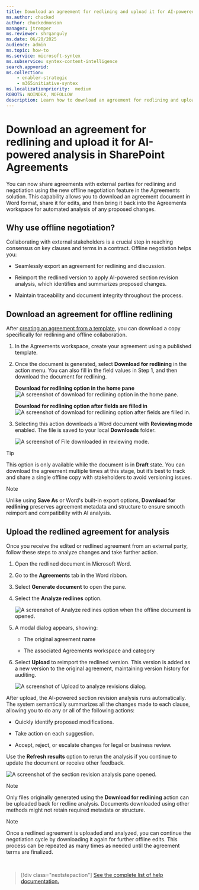 ```yaml
---
title: Download an agreement for redlining and upload it for AI-powered analysis in SharePoint Agreements
ms.author: chucked
author: chuckedmonson
manager: jtremper
ms.reviewer: shrganguly
ms.date: 06/20/2025
audience: admin
ms.topic: how-to
ms.service: microsoft-syntex
ms.subservice: syntex-content-intelligence
search.appverid: 
ms.collection: 
    - enabler-strategic
    - m365initiative-syntex
ms.localizationpriority:  medium
ROBOTS: NOINDEX, NOFOLLOW
description: Learn how to download an agreement for redlining and upload it for AI-powered analysis in the SharePoint Agreements solution.
---
```


# Download an agreement for redlining and upload it for AI-powered analysis in SharePoint Agreements

You can now share agreements with external parties for redlining and negotiation using the new offline negotiation feature in the Agreements solution. This capability allows you to download an agreement document in Word format, share it for edits, and then bring it back into the Agreements workspace for automated analysis of any proposed changes.

## Why use offline negotiation?

Collaborating with external stakeholders is a crucial step in reaching consensus on key clauses and terms in a contract. Offline negotiation helps you:

- Seamlessly export an agreement for redlining and discussion.

- Reimport the redlined version to apply AI-powered section revision analysis, which identifies and summarizes proposed changes.

- Maintain traceability and document integrity throughout the process.

## Download an agreement for offline redlining

After [creating an agreement from a template](agreements-create-agreement.md), you can download a copy specifically for redlining and offline collaboration.

1. In the Agreements workspace, create your agreement using a published template.

2. Once the document is generated, select **Download for redlining** in the action menu. You can also fill in the field values in Step 1, and then download the document for redlining.

    **Download for redlining option in the home pane**
    ![A screenshot of download for redlining option in the home pane.](../../media/content-understanding/agreements-download-redlining-option-blank.png)

    **Download for redlining option after fields are filled in**
    ![A screenshot of download for redlining option after fields are filled in.](../../media/content-understanding/agreements-download-redlining-option-filled.png)

3. Selecting this action downloads a Word document with **Reviewing mode** enabled. The file is saved to your local **Downloads** folder.

    ![A screenshot of File downloaded in reviewing mode.](../../media/content-understanding/agreements-download-file-in-reviewing-mode.png)

> [!TIP]
> This option is only available while the document is in **Draft** state. You can download the agreement multiple times at this stage, but it’s best to track and share a single offline copy with stakeholders to avoid versioning issues.

> [!NOTE]
> Unlike using **Save As** or Word's built-in export options, **Download for redlining** preserves agreement metadata and structure to ensure smooth reimport and compatibility with AI analysis.

## Upload the redlined agreement for analysis

Once you receive the edited or redlined agreement from an external party, follow these steps to analyze changes and take further action.

1. Open the redlined document in Microsoft Word.

2. Go to the **Agreements** tab in the Word ribbon.

3. Select **Generate document** to open the pane.

4. Select the **Analyze redlines** option.

    ![A screenshot of Analyze redlines option when the offline document is opened.](../../media/content-understanding/agreements-analyze-offline-option.png)

5. A modal dialog appears, showing:

    - The original agreement name

    - The associated Agreements workspace and category

6. Select **Upload** to reimport the redlined version. This version is added as a new version to the original agreement, maintaining version history for auditing.

    ![A screenshot of Upload to analyze revisions dialog.](../../media/content-understanding/agreements-upload-analyze-revisions-option.png)

After upload, the AI-powered section revision analysis runs automatically. The system semantically summarizes all the changes made to each clause, allowing you to do any or all of the following actions:

- Quickly identify proposed modifications.

- Take action on each suggestion.

- Accept, reject, or escalate changes for legal or business review.

Use the **Refresh results** option to rerun the analysis if you continue to update the document or receive other feedback.

![A screenshot of the section revision analysis pane opened.](../../media/content-understanding/agreements-upload-section-revision-analysis-pane.png)

> [!NOTE]
> Only files originally generated using the **Download for redlining** action can be uploaded back for redline analysis. Documents downloaded using other methods might not retain required metadata or structure.

> [!NOTE]
> Once a redlined agreement is uploaded and analyzed, you can continue the negotiation cycle by downloading it again for further offline edits. This process can be repeated as many times as needed until the agreement terms are finalized.

<br>

> [!div class="nextstepaction"]
> [See the complete list of help documentation.](agreements-overview.md#help-documentation)
